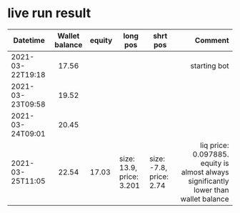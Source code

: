 # live run result
|    Datetime      | Wallet balance | equity   | long pos                   | shrt pos                   |      Comment     |
|------------------|:--------------:|----------|----------------------------|----------------------------|-----------------:|
| 2021-03-22T19:18 |     17.56      |          |                            |                            | starting bot     |
| 2021-03-23T09:58 |     19.52      |          |                            |                            |                  |
| 2021-03-24T09:01 |     20.45      |          |                            |                            |                  |
| 2021-03-25T11:05 |     22.54      |  17.03   | size: 13.9, price: 3.201   | size: -7.8, price: 2.74    | liq price: 0.097885. equity is almost always significantly lower than wallet balance |
